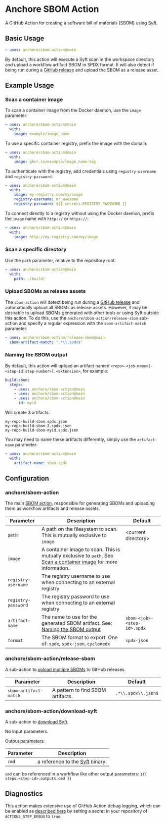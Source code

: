 # Anchore SBOM Action

A GitHub Action for creating a software bill of materials (SBOM)
using [Syft](https://github.com/anchore/syft).

## Basic Usage

```yaml
- uses: anchore/sbom-action@main
```

By default, this action will execute a Syft scan in the workspace directory
and upload a workflow artifact SBOM in SPDX format. It will also detect
if being run during a [GitHub release](https://docs.github.com/en/repositories/releasing-projects-on-github/about-releases)
and upload the SBOM as a release asset.

## Example Usage

### Scan a container image

To scan a container image from the Docker daemon, use the `image` parameter:

```yaml
- uses: anchore/sbom-action@main
  with:
    image: example/image_name
```

To use a specific container registry, prefix the image with the domain:

```yaml
- uses: anchore/sbom-action@main
  with:
    image: ghcr.io/example/image_name:tag
```

To authenticate with the registry, add credentials using
`registry-username` and `registry-password`:

```yaml
- uses: anchore/sbom-action@main
  with:
    image: my-registry.com/my/image
    registry-username: mr_awesome
    registry-password: ${{ secrets.REGISTRY_PASSWORD }}
```

To connect directly to a registry without using the Docker daemon,
prefix the `image` name with `http://` or `https://`:

```yaml
- uses: anchore/sbom-action@main
  with:
    image: http://my-registry.com/my/image
```

### Scan a specific directory

Use the `path` parameter, relative to the repository root:

```yaml
- uses: anchore/sbom-action@main
  with:
    path: ./build/
```

### Upload SBOMs as release assets

The `sbom-action` will detect being run during a
[GitHub release](https://docs.github.com/en/repositories/releasing-projects-on-github/about-releases)
and automatically upload all SBOMs as release assets. However,
it may be desirable to upload SBOMs generated with other tools or using Syft
outside this action. To do this, use the `anchore/sbom-action/release-sbom` sub-action
and specify a regular expression with the `sbom-artifact-match`
parameter:

```yaml
- uses: anchore/sbom-action/release-sbom@main
  sbom-artifact-match: ".*\\.spdx$"
```

### Naming the SBOM output

By default, this action will upload an artifact named
`<repo>-<job-name>[-<step-id|step-number>].<extension>`, for
example:

```yaml
build-sbom:
  steps:
    - uses: anchore/sbom-action@main
    - uses: anchore/sbom-action@main
    - uses: anchore/sbom-action@main
      id: myid
```

Will create 3 artifacts:

```text
my-repo-build-sbom.spdx.json
my-repo-build-sbom-2.spdx.json
my-repo-build-sbom-myid.spdx.json
```

You may need to name these artifacts differently, simply
use the `artifact-name` parameter:

```yaml
- uses: anchore/sbom-action@main
  with:
    artifact-name: sbom.spdx
```

## Configuration

### anchore/sbom-action

The main [SBOM action](action.yml), responsible for generating SBOMs
and uploading them as workflow artifacts and release assets.

| Parameter           | Description                                                                                                                                  | Default                     |
| ------------------- | -------------------------------------------------------------------------------------------------------------------------------------------- | --------------------------- |
| `path`              | A path on the filesystem to scan. This is mutually exclusive to `image`.                                                                     | \<current directory>        |
| `image`             | A container image to scan. This is mutually exclusive to `path`. See [Scan a container image](#scan-a-container-image) for more information. |
| `registry-username` | The registry username to use when connecting to an external registry                                                                         |
| `registry-password` | The registry password to use when connecting to an external registry                                                                         |
| `artifact-name`     | The name to use for the generated SBOM artifact. See: [Naming the SBOM output](#naming-the-sbom-output)                                      | `sbom-<job>-<step-id>.spdx` |
| `format`            | The SBOM format to export. One of: `spdx`, `spdx-json`, `cyclonedx`                                                                          | `spdx-json`                 |

### anchore/sbom-action/release-sbom

A sub-action to [upload multiple SBOMs](release-sbom/action.yml) to GitHub releases.

| Parameter             | Description                       | Default             |
| --------------------- | --------------------------------- | ------------------- |
| `sbom-artifact-match` | A pattern to find SBOM artifacts. | `.*\\.spdx\\.json$` |

### anchore/sbom-action/download-syft

A sub-action to [download Syft](download-syft/action.yml).

No input parameters.

Output parameters:

| Parameter | Description                                                        |
| --------- | ------------------------------------------------------------------ |
| `cmd`     | a reference to the [Syft](https://github.com/anchore/syft) binary. |

`cmd` can be referenced in a workflow like other output parameters:
`${{ steps.<step-id>.outputs.cmd }}`

## Diagnostics

This action makes extensive use of GitHub Action debug logging,
which can be enabled as [described here](https://github.com/actions/toolkit/blob/master/docs/action-debugging.md)
by setting a secret in your repository of `ACTIONS_STEP_DEBUG` to `true`.
